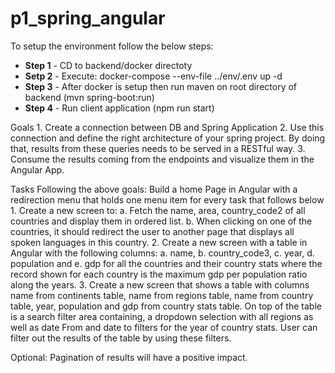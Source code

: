 # p1_spring_angular

To setup the environment follow the below steps:
<ul>
    <li><b>Step 1</b> - CD to backend/docker directoty</li>
    <li><b>Setp 2</b> - Execute: docker-compose --env-file ../env/.env up -d </li>
    <li><b>Step 3</b> - After docker is setup then run maven on root directory of backend (mvn spring-boot:run)</li>
    <li><b>Step 4</b> - Run client application (npm run start)</li>
</ul>


Goals
    1. Create a connection between DB and Spring Application
    2. Use this connection and define the right architecture of your spring project. By doing that, results from these queries needs to be served in a RESTful way.
    3. Consume the results coming from the endpoints and visualize them in the Angular App. 
    
Tasks
Following the above goals:
Build a home Page in Angular with a redirection menu that holds one menu item for every task that 
follows below
    1. Create a new screen to:
        a. Fetch the name, area, country_code2 of all countries and display them in ordered list.
        b. When clicking on one of the countries, it should redirect the user to another page that displays all spoken languages in this country.
    2. Create a new screen with a table in Angular with the following columns:
        a. name,
        b. country_code3,
        c. year,
        d. population and
        e. gdp
for all the countries and their country stats where the record shown for each country is the maximum 
gdp per population ratio along the years.
    3. Create a new screen that shows a table with columns name from continents table, name from regions table, name from country table, year, population and gdp from country stats table. On top of the table is a search filter area containing, a dropdown selection with all regions as well as date From and date to filters for the year of country stats. User can filter out the results of the table by using these filters.
    
Optional: Pagination of results will have a positive impact.